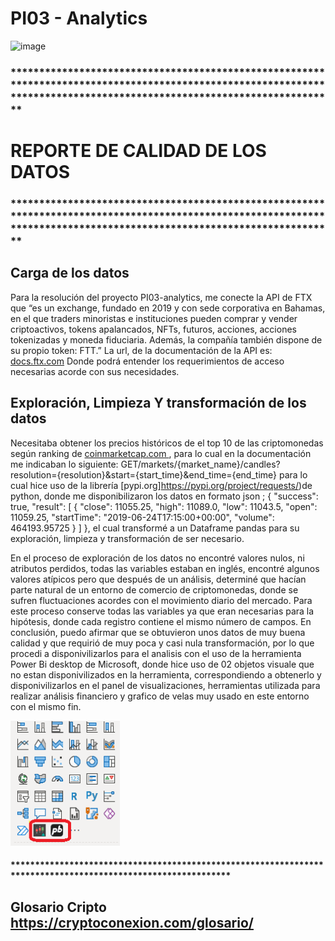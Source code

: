 # PI03 - Analytics

![image](https://help.ftx.com/hc/article_attachments/4409994973844/mceclip0.png)



### ***********************************************************************************************************************************************************************

# REPORTE DE CALIDAD DE LOS DATOS

### ***********************************************************************************************************************************************************************

## Carga de los datos

Para la resolución del proyecto PI03-analytics, me conecte la API de FTX que “es un exchange, fundado en 2019 y con sede corporativa en Bahamas, en el que traders minoristas e instituciones pueden comprar y vender criptoactivos, tokens apalancados, NFTs, futuros, acciones, acciones tokenizadas y moneda fiduciaria. Además, la compañía también dispone de su propio token: FTT.”
La url, de la documentación de la API es: [docs.ftx.com](https://docs.ftx.com/#overview)
Donde podrá entender los requerimientos de acceso necesarias acorde con sus necesidades.

## Exploración, Limpieza Y transformación de los datos

Necesitaba obtener los precios históricos de el top 10 de las criptomonedas según ranking de [coinmarketcap.com ](https://coinmarketcap.com/es/) , para lo cual en la documentación me indicaban lo siguiente: 
GET/markets/{market_name}/candles?resolution={resolution}&start={start_time}&end_time={end_time}
 para lo cual hice uso de la librería [pypi.org]https://pypi.org/project/requests/)de python, donde me disponibilizaron los datos en formato json ; {
  "success": true,
  "result": [
    {
      "close": 11055.25,
      "high": 11089.0,
      "low": 11043.5,
      "open": 11059.25,
      "startTime": "2019-06-24T17:15:00+00:00",
      "volume": 464193.95725
    }
  ]
}, el cual transformé a un Dataframe pandas para su exploración, limpieza y transformación de ser necesario.

En el proceso de exploración de los datos no encontré valores nulos, ni atributos perdidos, todas las variables estaban en inglés, encontré algunos valores atípicos pero que después de un análisis, determiné que hacían parte natural de un entorno de comercio de criptomonedas, donde se sufren fluctuaciones acordes con el movimiento diario del mercado. Para este proceso conserve todas las variables ya que eran necesarias para la hipótesis, donde cada registro contiene el mismo número de campos.
En conclusión, puedo afirmar que se obtuvieron unos datos de muy buena calidad y que requirió de muy poca y casi nula transformación, por lo que procedi a disponivilizarlos para el analisis con el uso de la herramienta Power Bi desktop de Microsoft, donde hice uso de 02 objetos visuale que no estan disponivilizados en la herramienta, correspondiendo a obtenerlo y disponivilizarlos en el panel de visualizaciones,  herramientas utilizada para realizar análisis financiero y grafico de velas muy usado en este entorno con el mismo fin.


<img src = "icons/panel.PNG" height = 200>

#### *************************************************************************************************************
## Glosario Cripto https://cryptoconexion.com/glosario/



